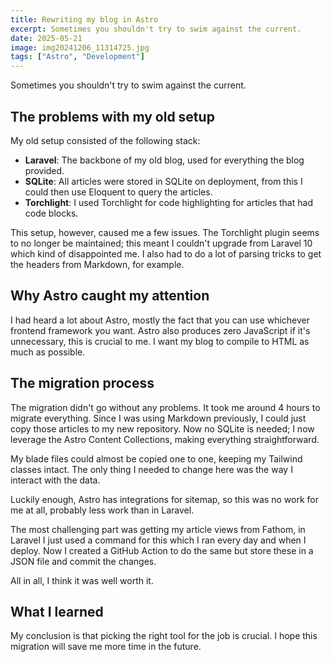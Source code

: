 ```yaml
---
title: Rewriting my blog in Astro
excerpt: Sometimes you shouldn't try to swim against the current.
date: 2025-05-21
image: img20241206_11314725.jpg
tags: ["Astro", "Development"]
---
```


Sometimes you shouldn't try to swim against the current.

## The problems with my old setup

My old setup consisted of the following stack: 

- **Laravel**: The backbone of my old blog, used for everything the blog provided.
- **SQLite**: All articles were stored in SQLite on deployment, from this I could then use Eloquent to query the articles.
- **Torchlight**: I used Torchlight for code highlighting for articles that had code blocks.

This setup, however, caused me a few issues.
The Torchlight plugin seems to no longer be maintained; this meant I couldn't upgrade from Laravel 10 which kind of disappointed me.
I also had to do a lot of parsing tricks to get the headers from Markdown, for example.

## Why Astro caught my attention

I had heard a lot about Astro, mostly the fact that you can use whichever frontend framework you want.
Astro also produces zero JavaScript if it's unnecessary, this is crucial to me.
I want my blog to compile to HTML as much as possible.

## The migration process

The migration didn't go without any problems. 
It took me around 4 hours to migrate everything.
Since I was using Markdown previously, I could just copy those articles to my new repository.
Now no SQLite is needed; I now leverage the Astro Content Collections, making everything straightforward.

My blade files could almost be copied one to one, keeping my Tailwind classes intact.
The only thing I needed to change here was the way I interact with the data.

Luckily enough, Astro has integrations for sitemap, so this was no work for me at all, probably less work than in Laravel.

The most challenging part was getting my article views from Fathom, in Laravel I just used a command for this which I ran every day and when I deploy.
Now I created a GitHub Action to do the same but store these in a JSON file and commit the changes.

All in all, I think it was well worth it.

## What I learned

My conclusion is that picking the right tool for the job is crucial.
I hope this migration will save me more time in the future.